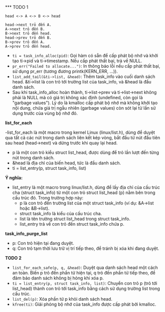 *** TODO 1
```text
head <-> A <-> B <-> head

head->next trỏ đến A.
A->next trỏ đến B.
B->next trỏ đến head.
head->prev trỏ đến B.
B->prev trỏ đến A.
A->prev trỏ đến head.

```
- `ti = task_info_alloc(pid)`: Gọi hàm có sẵn để cấp phát bộ nhớ và khởi tạo ti->pid và ti->timestamp. Nếu cấp phát thất bại, trả về NULL.
- `pr_err("Failed to allocate...")`: In thông báo lỗi nếu cấp phát thất bại, sử dụng pr_err (tương đương printk(KERN_ERR, ...)).
- `list_add_tail(&ti->list, &head)`: Thêm task_info vào cuối danh sách head. &ti->list là con trỏ tới trường list của task_info, và &head là đầu danh sách.
- Sau khi task_info_alloc hoàn thành, ti->list->prev và ti->list->next không phải là NULL mà có giá trị không xác định (undefined, còn gọi là "garbage values"). Lý do là kmalloc cấp phát bộ nhớ mà không khởi tạo nội dung, 
chứa giá trị ngẫu nhiên (garbage values) còn sót lại từ lần sử dụng trước của vùng bộ nhớ đó.

**list_for_each**

-list_for_each là một macro trong kernel Linux (linux/list.h), dùng để duyệt qua tất cả các nút trong danh sách liên kết kép vòng, bắt đầu từ nút đầu tiên sau head (head->next) và dừng trước khi quay lại head.
- p là một con trỏ kiểu struct list_head, được dùng để trỏ lần lượt đến từng nút trong danh sách.
- &head là địa chỉ của biến head, tức là đầu danh sách.
- ti = list_entry(p, struct task_info, list)

**Ý nghĩa:**

- list_entry là một macro trong linux/list.h, dùng để lấy địa chỉ của cấu trúc cha (struct task_info) từ một con trỏ struct list_head (p) nằm bên trong cấu trúc đó.
  Trong trường hợp này:
  - p là con trỏ đến trường list của một struct task_info (ví dụ: &A->list hoặc &B->list).
  - struct task_info là kiểu của cấu trúc cha.
  - list là tên trường struct list_head trong struct task_info.
  - list_entry trả về con trỏ đến struct task_info chứa p.
  
**task_info_purge_list**

- p: Con trỏ hiện tại đang duyệt.
- q: Con trỏ tạm thời lưu trữ vị trí tiếp theo, để tránh bị xóa khi đang duyệt.

**TODO 2**
- `list_for_each_safe(p, q, &head)`: Duyệt qua danh sách head một cách an toàn. Biến p trỏ đến phần tử hiện tại, q trỏ đến phần tử tiếp theo, để đảm bảo danh sách không bị hỏng khi xóa p.
- `ti = list_entry(p, struct task_info, list)`: Chuyển con trỏ p (trỏ tới list_head) thành con trỏ tới task_info bằng cách sử dụng trường list trong cấu trúc.
- `list_del(p)`: Xóa phần tử p khỏi danh sách head.
- `kfree(ti)`: Giải phóng bộ nhớ của task_info được cấp phát bởi kmalloc.



